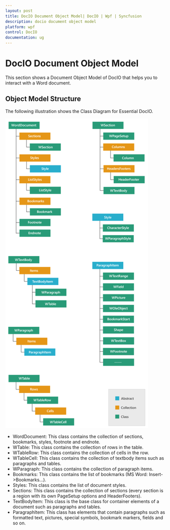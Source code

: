 ```yaml
---
layout: post
title: DocIO Document Object Model| DocIO | Wpf | Syncfusion
description: docio document object model
platform: wpf
control: DocIO
documentation: ug
---
```


# DocIO Document Object Model

This section shows a Document Object Model of DocIO that helps you to interact with a Word document.

## Object Model Structure

The following illustration shows the Class Diagram for Essential DocIO.

![](DocIO-Document-Object-Model_images/DocIO-Document-Object-Model_img1.png)



* WordDocument: This class contains the collection of sections, bookmarks, styles, footnote and endnote.
* WTable: This class contains the collection of rows in the table.
* WTableRow: This class contains the collection of cells in the row.
* WTableCell: This class contains the collection of textbody items such as paragraphs and tables.
* WParagraph: This class contains the collection of paragraph items.
* Bookmarks: This class contains the list of bookmarks (MS Word: Insert->Bookmarks…).
* Styles: This class contains the list of document styles.
* Sections: This class contains the collection of sections (every section is a region with its own PageSetup options and HeaderFooters).
* TextBodyItem: This class is the base class for container elements of a document such as paragraphs and tables.
* ParagraphItem: This class has elements that contain paragraphs such as formatted text, pictures, special symbols, bookmark markers, fields and so on.



